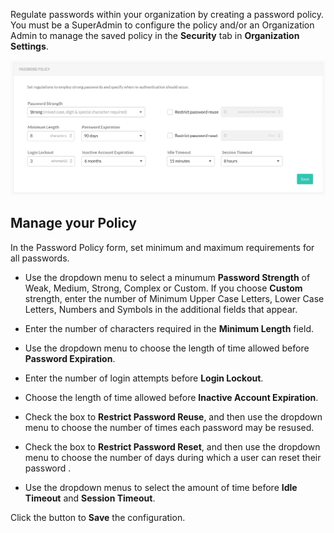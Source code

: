 <!--
title: "Configure the Password Policy of TeamServer"
description: "Guidelines for configuring the password policy for TeamServer"
tags: "Admin system settings security password policy administration"
-->

Regulate passwords within your organization by creating a password policy. You must be a SuperAdmin to configure the policy and/or an Organization Admin to manage the saved policy in the **Security** tab in **Organization Settings**.  

<a href="assets/images/Security-password-policy.png" rel="lightbox" title="Password Policy form"><img class="thumbnail" src="assets/images/Security-password-policy.png"/></a>

 
## Manage your Policy

In the Password Policy form, set minimum and maximum requirements for all passwords. 

* Use the dropdown menu to select a minumum **Password Strength** of Weak, Medium, Strong, Complex or Custom. If you choose **Custom** strength, enter the number of Minimum Upper Case Letters, Lower Case Letters, Numbers and Symbols in the additional fields that appear. 

* Enter the number of characters required in the **Minimum Length** field. 
* Use the dropdown menu to choose the length of time allowed before **Password Expiration**. 
* Enter the number of login attempts before **Login Lockout**.
* Choose the length of time allowed before **Inactive Account Expiration**.
* Check the box to **Restrict Password Reuse**, and then use the dropdown menu to choose the number of times each password may be resused. 
* Check the box to **Restrict Password Reset**, and then use the dropdown menu to choose the number of days during which a user can reset their password <!-- after their request is sent -->. 
* Use the dropdown menus to select the amount of time before **Idle Timeout** and **Session Timeout**. 

Click the button to **Save** the configuration. 